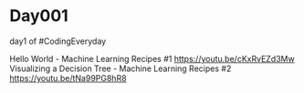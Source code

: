 # Day001
day1 of #CodingEveryday

Hello World - Machine Learning Recipes #1 https://youtu.be/cKxRvEZd3Mw  
Visualizing a Decision Tree - Machine Learning Recipes #2 https://youtu.be/tNa99PG8hR8  
